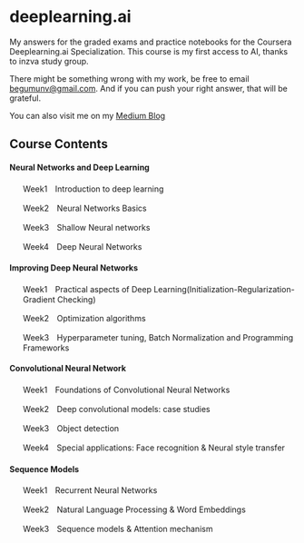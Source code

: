 # deeplearning.ai
My answers for the graded exams and practice notebooks for the Coursera Deeplearning.ai Specialization. This course is my first access to AI, thanks to inzva study group. 

There might be something wrong with my work, be free to email begumunv@gmail.com. And if you can push your right answer, that will be grateful.

You can also visit me on my <a href="https://www.medium.com/@begumunv">Medium Blog</a>

<h2>Course Contents</h2>
<h4>Neural Networks and Deep Learning</h4>
<ul>Week1　Introduction to deep learning</ul>
<ul>Week2　Neural Networks Basics</ul>
<ul>Week3　Shallow Neural networks</ul>
<ul>Week4　Deep Neural Networks</ul>


<h4>Improving Deep Neural Networks</h4>
<ul>Week1　Practical aspects of Deep Learning(Initialization-Regularization-Gradient Checking)</ul>
<ul>Week2　Optimization algorithms</ul>
<ul>Week3　Hyperparameter tuning, Batch Normalization and Programming Frameworks</ul>

<h4>Convolutional Neural Network</h4>
<ul>Week1　Foundations of Convolutional Neural Networks</ul>
<ul>Week2　Deep convolutional models: case studies</ul>
<ul>Week3　Object detection</ul>
<ul>Week4　Special applications: Face recognition & Neural style transfer</ul>

<h4>Sequence Models</h4>
<ul>Week1　Recurrent Neural Networks</ul>
<ul>Week2　Natural Language Processing & Word Embeddings</ul>
<ul>Week3　Sequence models & Attention mechanism</ul>
